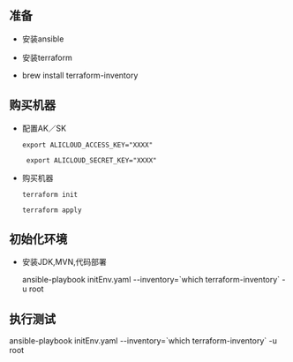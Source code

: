 ## 准备

- 安装ansible

- 安装terraform
 
- brew install terraform-inventory

## 购买机器
 
 - 配置AK／SK
 
   ` export ALICLOUD_ACCESS_KEY="XXXX"
 `
 
   ` export ALICLOUD_SECRET_KEY="XXXX"`
 - 购买机器
 
   `terraform init`
 
   `terraform apply`
 ## 初始化环境
 - 安装JDK,MVN,代码部署
  
   
   ansible-playbook initEnv.yaml --inventory=\`which terraform-inventory\`  -u root
   

 ## 执行测试
 
   ansible-playbook initEnv.yaml --inventory=\`which terraform-inventory\`  -u root
 
  

